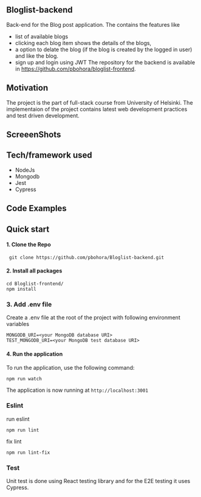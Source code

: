 ## Bloglist-backend

Back-end for the Blog post application. The contains the features like

- list of available blogs
- clicking each blog item shows the details of the blogs,
- a option to delate the blog (if the blog is created by the logged in user) and like the blog.
- sign up and login using JWT
  The repository for the backend is available in https://github.com/pbohora/bloglist-frontend.

## Motivation

The project is the part of full-stack course from University of Helsinki. The implementaion of the project contains latest web development practices and test driven development.

## ScreeenShots

## Tech/framework used

- NodeJs
- Mongodb
- Jest
- Cypress

## Code Examples

## Quick start

#### 1. Clone the Repo

` git clone https://github.com/pbohora/Bloglist-backend.git`

#### 2. Install all packages

```
cd Bloglist-frontend/
npm install
```

### 3. Add .env file

Create a .env file at the root of the project with following environment variables

```
MONGODB_URI=<your MongoDB database URI>
TEST_MONGODB_URI=<your MongoDB test database URI>
```

#### 4. Run the application

To run the application, use the following command:

```
npm run watch
```

The application is now running at `http://localhost:3001`

### Eslint

run eslint

```
npm run lint
```

fix lint

```
npm run lint-fix
```

### Test

Unit test is done using React testing library and for the E2E testing it uses Cypress.
